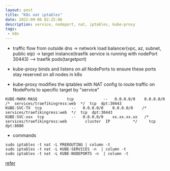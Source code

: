 ```yaml
---
layout: post
title: "K8s nat iptables"
date: 2022-09-06 02:25:06
description: service, nodeport, nat, iptables, kube-proxy
tags:
 - k8s
---
```


- traffic flow from outside
dns -> network load balancer(vpc, az, subnet, public eip) -> target instance(traefik service is running with nodePort 30443) --> traefik pods(targetport)

- kube-proxy binds and listens on all NodePorts to ensure these ports stay reserved on all nodes in k8s
- kube-proxy modifies the iptables with NAT config to route traffic on NodePorts to specific target by "service"
```
KUBE-MARK-MASQ             tcp             --   0.0.0.0/0    0.0.0.0/0    /*  services/traefikingress:web  */  tcp  dpt:30443
KUBE-SVC-TX  tcp             --   0.0.0.0/0    0.0.0.0/0    /*  services/traefikingress:web  */  tcp  dpt:30443
KUBE-SVC-xxx  tcp            --   0.0.0.0/0    xx.xx.xx.xx   /*  services/traefikingress:web        cluster  IP          */     tcp   dpt:8080
```
- commands

```
sudo iptables -t nat -L PREROUTING | column -t
sudo iptables -t nat -L KUBE-SERVICES -n  | column -t
sudo iptables -t nat -L KUBE-NODEPORTS -n  | column -t
```

[refer](https://ronaknathani.com/blog/2020/07/kubernetes-nodeport-and-iptables-rules/)
